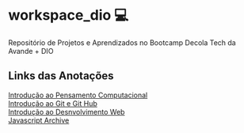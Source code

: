 # workspace_dio 💻
Repositório de Projetos e Aprendizados no Bootcamp Decola Tech da Avande + DIO

## Links das Anotações
[Introdução ao Pensamento Computacional](https://extreme-octopus-ecb.notion.site/INTRODU-O-PROGRAMA-O-E-PENSAMENTO-COMPUTACIONAL-679f3cf924614a7bab2842c7541422f1)<br>
[Introdução ao Git e Git Hub](https://extreme-octopus-ecb.notion.site/GIT-E-GITHUB-UMA-INTRODU-O-2002821c14394338af3c3b73b9bd647a)<br>
[Introdução ao Desnvolvimento Web](https://extreme-octopus-ecb.notion.site/DESENVOLVIMENTO-WEB-64c3e320f6964bfab339eaa77386f015)<br>
[Javascript Archive](https://extreme-octopus-ecb.notion.site/JAVASCRIPT-9742bd8e650b4bc78d98a5227f9c3a61)<br>